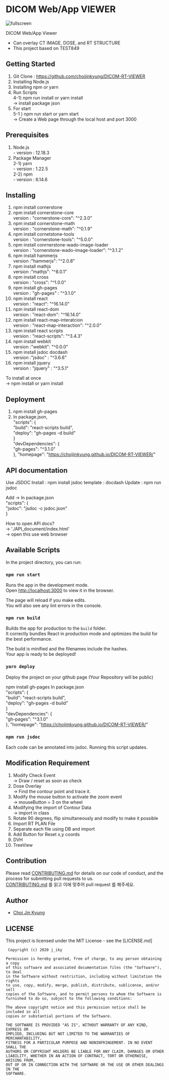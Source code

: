 # DICOM Web/App VIEWER

![fullscreen](https://user-images.githubusercontent.com/44565579/100818642-e57ade80-348d-11eb-9b5b-e9dd6bebb0d9.PNG)

DICOM Web/App Viewer 
- Can overlay CT IMAGE, DOSE, and RT STRUCTURE 
- This project based on TEST849 

## Getting Started 
1. Git Clone : https://github.com/choijinkyung/DICOM-RT-VIEWER
2. Installing Node.js
3. Installing npm or yarn
4. Run Scripts
  <br>  4-1) npm run install or yarn install
  <br>  -> install package json
5. For start
  <br>  5-1 ) npm run start or yarn start
  <br>  -> Create a Web page through the local host and port 3000

## Prerequisites 
1. Node.js 
<br> - version : 12.18.3
2. Package Manager 
<br> 2-1) yarn 
<br>    - version : 1.22.5
<br> 2-2) npm 
<br>    - version : 6.14.6

## Installing 
1. npm install cornerstone 
2. npm install cornerstone-core 
<br> version : "cornerstone-core": "^2.3.0"
3. npm install cornerstone-math 
<br> version : "cornerstone-math": "^0.1.9"
4. npm install cornetstone-tools 
<br> version : "cornerstone-tools": "^5.0.0"
5. npm install conrnerstone-wado-image-loader 
<br> version : "cornerstone-wado-image-loader": "^3.1.2"
6. npm install hammerjs 
<br> version :"hammerjs": "^2.0.8"
7. npm install mathjs 
<br> version :"mathjs": "^8.0.1"
8. npm install cross
<br> version : "cross": "^1.0.0"
9. npm install gh-pages 
<br> version : "gh-pages" : "^3.1.0"
10. npm install react 
<br> version : "react": "^16.14.0"
11. npm install react-dom 
<br> version : "react-dom": "^16.14.0"
12. npm install react-map-interatcion 
<br> version : "react-map-interaction": "^2.0.0"
13. npm install react scripts
<br> version : "react-scripts": "^3.4.3"
14. npm install webkit 
<br> version :"webkit": "^0.0.0"
15. npm install jsdoc docdash 
<br> version :"jsdoc" : "^3.6.6"
16. npm install jquery 
<br> version : "jquery" : "^3.5.1"
 
To install at once
<br>-> npm install or yarn install

## Deployment 
1. npm install gh-pages
2. In package.json, 
<br> "scripts": {
<br>    "build": "react-scripts build",
<br>    "deploy": "gh-pages -d build"
<br> }
<br> "devDependencies": {
<br>     "gh-pages": "^3.1.0"
<br>   },
  "homepage": "https://choijinkyung.github.io/DICOM-RT-VIEWER/"

## API documentation
Use JSDOC
Install : npm install jsdoc 
template : docdash
Update : npm run jsdoc

Add -> In package.json
<br>"scripts": {
<br>    "jsdoc": "jsdoc -c jsdoc.json"
<br>  }

How to open API docs?
<br> -> './API_document/index.html'
<br> -> open this use web browser
  
## Available Scripts
In the project directory, you can run:

### `npm run start`
Runs the app in the development mode.<br />
Open [http://localhost:3000](http://localhost:3000) to view it in the browser.

The page will reload if you make edits.<br />
You will also see any lint errors in the console.

### `npm run build`
Builds the app for production to the `build` folder.<br />
It correctly bundles React in production mode and optimizes the build for the best performance.

The build is minified and the filenames include the hashes.<br />
Your app is ready to be deployed!

### `yarn deploy`
Deploy the project on your github page
(Your Repository will be public)

npm install gh-pages 
In package.json
<br>  "scripts": {
<br>    "build": "react-scripts build",
<br>    "deploy": "gh-pages -d build"
<br>  }
<br>  "devDependencies": {
<br>     "gh-pages": "^3.1.0"
<br>  }, "homepage": "https://choijinkyung.github.io/DICOM-RT-VIEWER/"


### `npm run jsdoc`
Each code can be annotated into jsdoc.
Running this script updates.

## Modification Requirement
1. Modify Check Event
<br> -> Draw / reset as soon as check
2. Dose Overlay
<br> -> Find the contour point and trace it.
3. Modify the mouse button to activate the zoom event
<br> -> mouseButton = 3 on the wheel
4. Modifying the import of Contour Data
<br> -> import in class
5. Rotate 90 degrees, flip simultaneously and modify to make it possible
6. Import RT PLAN File
7. Separate each file using DB and import
8. Add Button for Reset x,y coords
9. DVH 
10. TreeView
## Contribution

Please read [CONTRIBUTING.md](https://gist.github.com/PurpleBooth/b24679402957c63ec426) for details on our code of conduct, and the process for submitting pull requests to us. 
<br>[CONTRIBUTING.md](https://gist.github.com/PurpleBooth/b24679402957c63ec426) 를 읽고 이에 맞추어 pull request 를 해주세요.

## Author
* [Choi Jin Kyung](https://github.com/choijinkyung)

## LICENSE
This project is licensed under the MIT License - see the [LICENSE.md]
```
 Copyright (c) 2020 j_iky

Permission is hereby granted, free of charge, to any person obtaining a copy
of this software and associated documentation files (the "Software"), to deal
in the Software without restriction, including without limitation the rights
to use, copy, modify, merge, publish, distribute, sublicense, and/or sell
copies of the Software, and to permit persons to whom the Software is
furnished to do so, subject to the following conditions:

The above copyright notice and this permission notice shall be included in all
copies or substantial portions of the Software.

THE SOFTWARE IS PROVIDED "AS IS", WITHOUT WARRANTY OF ANY KIND, EXPRESS OR
IMPLIED, INCLUDING BUT NOT LIMITED TO THE WARRANTIES OF MERCHANTABILITY,
FITNESS FOR A PARTICULAR PURPOSE AND NONINFRINGEMENT. IN NO EVENT SHALL THE
AUTHORS OR COPYRIGHT HOLDERS BE LIABLE FOR ANY CLAIM, DAMAGES OR OTHER
LIABILITY, WHETHER IN AN ACTION OF CONTRACT, TORT OR OTHERWISE, ARISING FROM,
OUT OF OR IN CONNECTION WITH THE SOFTWARE OR THE USE OR OTHER DEALINGS IN THE
SOFTWARE.
```
